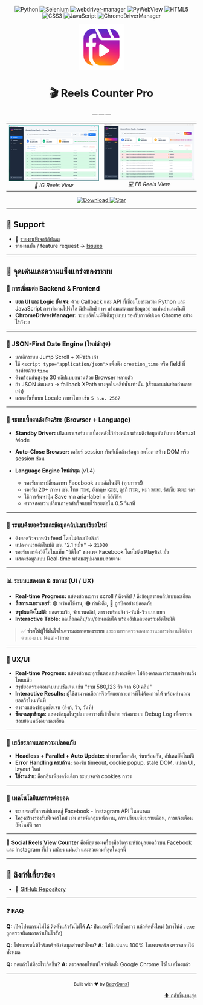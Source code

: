 <a name="top"></a>
<!-- Badges -->
<!-- Tech Stack Badges -->
<p align="center">
  <img src="https://img.shields.io/badge/Python-3.8%2B-3776AB?style=for-the-badge&logo=python&logoColor=white" alt="Python"/>
  <img src="https://img.shields.io/badge/Selenium-4.x-43B02A?style=for-the-badge&logo=selenium&logoColor=white" alt="Selenium"/>
  <img src="https://img.shields.io/badge/WebDriver–Manager-automated-blue?style=for-the-badge" alt="webdriver-manager"/>
  <img src="https://img.shields.io/badge/PyWebView-3.x-brightgreen?style=for-the-badge" alt="PyWebView"/>
  <img src="https://img.shields.io/badge/HTML5-E34F26?style=for-the-badge&logo=html5&logoColor=white" alt="HTML5"/>
  <img src="https://img.shields.io/badge/CSS3-1572B6?style=for-the-badge&logo=css3&logoColor=white" alt="CSS3"/>
  <img src="https://img.shields.io/badge/JavaScript-F7DF1E?style=for-the-badge&logo=javascript&logoColor=black" alt="JavaScript"/>
  <img src="https://img.shields.io/badge/ChromeDriverManager-chrome-blue?style=for-the-badge&logo=googlechrome&logoColor=white" alt="ChromeDriverManager"/>
</p>



<div align="center">

  <!-- Logo -->
  <img
    src="https://raw.githubusercontent.com/Babydunx1/reels-counter-update/main/Reels_Counter_Pro_LOGO_transparent.png"
    alt="Reels Counter Pro Logo"
    width="120" />

  <!-- Title -->
  <h1>🎬 Reels Counter Pro</h1>

  <!-- Divider -->
  **— — —**

  <!-- Screenshot comparison table -->
<table>
  <tr>
    <td align="center">
      <img
        src="https://raw.githubusercontent.com/Babydunx1/reels-counter-update/main/%E0%B9%82%E0%B8%9B%E0%B8%A3%E0%B9%81%E0%B8%81%E0%B8%A3%E0%B8%A13.png"
        alt="IG Reels Screenshot"
        width="280" /><br>
      <em>📱 IG Reels View</em>
    </td>
    <td align="center">
      <img
        src="https://raw.githubusercontent.com/Babydunx1/reels-counter-update/main/%E0%B9%82%E0%B8%9B%E0%B8%A3%E0%B9%81%E0%B8%81%E0%B8%A3%E0%B8%A14.png"
        alt="FB Reels Screenshot"
        width="280" /><br>
      <em>💻 FB Reels View</em>
    </td>
  </tr>
</table>


</div>

<p align="center">
  <a href="https://github.com/Babydunx1/reels-counter-update/releases">
    <img src="https://img.shields.io/badge/Download–Latest-blue?style=for-the-badge&logo=github" alt="Download"/>
  </a>
  <a href="https://github.com/Babydunx1/reels-counter-update/stargazers">
    <img src="https://img.shields.io/badge/⭐️–Star–on–GitHub-ff69b4?style=for-the-badge&logo=github" alt="Star"/>
  </a>
</p>


---

## 💬 Support
- 📝 [รายงานฟีเจอร์อัปเดต](https://github.com/Babydunx1/reels-counter-update/releases)
- รายงานบั๊ก / feature request → [Issues](https://github.com/Babydunx1/reels-counter-update/issues)  

---

## 🚀 จุดเด่นและความแข็งแกร่งของระบบ

### 🔗 การเชื่อมต่อ Backend & Frontend

* **แยก UI และ Logic ชัดเจน:** ด้วย Callback และ API ที่เชื่อมโยงระหว่าง Python และ JavaScript การทำงานโปร่งใส มีประสิทธิภาพ พร้อมแสดงผลข้อมูลอย่างแม่นยำและทันที
* **ChromeDriverManager:** ระบบอัตโนมัติเต็มรูปแบบ รองรับการอัปเดต Chrome อย่างไร้กังวล

---

### 🧠 JSON-First Date Engine (ใหม่ล่าสุด)

* ยกเลิกระบบ Jump Scroll + XPath เก่า
* ใช้ `<script type="application/json">` เพื่อดึง `creation_time` หรือ field ที่ลงท้ายด้วย `time`
* ดึงพร้อมกันสูงสุด 30 คลิปแบบขนานด้วย Browser หลายตัว
* ถ้า JSON ล้มเหลว → fallback XPath บางจุดในคลิปนั้นเท่านั้น (เร็วและแม่นยำกว่าหลายเท่า)
* แสดงวันที่แบบ Locale ภาษาไทย เช่น `5 ก.ค. 2567`

---

### 🔧 ระบบเบื้องหลังอัจฉริยะ (Browser + Language)

* **Standby Driver:** เปิดเบราเซอร์แบบเบื้องหลังไว้ล่วงหน้า พร้อมดึงข้อมูลทันทีแบบ Manual Mode
* **Auto-Close Browser:** เคลียร์ session ทันทีเมื่อล้างข้อมูล ลดโอกาสค้าง DOM หรือ session ซ้อน
* **Language Engine ใหม่ล่าสุด** (v1.4)

  * รองรับการเปลี่ยนภาษา Facebook แบบอัตโนมัติ (ทุกภาษา!)
  * รองรับ 20+ ภาษา เช่น ไทย 🇹🇭, อังกฤษ 🇬🇧, ตุรกี 🇹🇷, พม่า 🇲🇲, รัสเซีย 🇷🇺 ฯลฯ
  * ใช้การค้นหาปุ่ม Save จาก aria-label + คีย์เวิร์ด
  * ตรวจสอบว่าเปลี่ยนภาษาสำเร็จแบบไร้รอยต่อใน 0.5 วินาที

---

### 🧪 ระบบดึงยอดวิวและข้อมูลคลิปแบบเรียลไทม์

* ดึงยอดวิวจากหน้า feed โดยไม่ต้องเปิดลิงก์
* แปลงหน่วยอัตโนมัติ เช่น "2.1 หมื่น" → `21000`
* รองรับการดึงวิดีโอในแท็บ "วิดีโอ" ของเพจ Facebook โดยไม่ดึง Playlist มั่ว
* แสดงข้อมูลแบบ Real-time พร้อมสรุปผลแบบสวยงาม

---

### 📊 ระบบแสดงผล & สถานะ (UI / UX)

* **Real-time Progress:** แสดงสถานะการ scroll / ดึงคลิป / ดึงข้อมูลรายคลิปแบบละเอียด
* **สีสถานะเบราเซอร์:** 🟢 พร้อมใช้งาน, 🟠 กำลังดึง, 🔴 ถูกปิดอย่างปลอดภัย
* **สรุปผลอัตโนมัติ:** ยอดรวมวิว, จำนวนคลิป, ตารางพร้อมลิงก์-วันที่-วิว แบบแยก
* **Interactive Table:** กดเลือกคลิป/ลบ/ย้อนกลับได้ พร้อมอัปเดตยอดรวมอัตโนมัติ

> ✅ **ช่วยให้ผู้ใช้มั่นใจในความสะอาดของระบบ** และสามารถตรวจสอบสถานะการทำงานได้ด้วยตนเองแบบ Real-Time

---

### 🎨 UX/UI

* **Real-time Progress:** แสดงสถานะทุกขั้นตอนอย่างละเอียด ไม่ต้องคาดเดาว่าระบบทำงานถึงไหนแล้ว
* สรุปยอดรวมตอนจบแบบชัดเจน เช่น "รวม 580,123 วิว จาก 60 คลิป"
* **Interactive Results:** ผู้ใช้สามารถเลือกหรือคัดแยกรายการที่ไม่ต้องการได้ พร้อมคำนวณยอดวิวใหม่ทันที
* ตารางแสดงข้อมูลชัดเจน (ลิงก์, วิว, วันที่)
* **ชัดเจนทุกข้อมูล:** แสดงข้อมูลในรูปแบบตารางที่เข้าใจง่าย พร้อมระบบ Debug Log เพื่อตรวจสอบย้อนหลังอย่างละเอียด

---

### 🔐 เสถียรภาพและความปลอดภัย

* **Headless + Parallel + Auto Update:** ทำงานเบื้องหลัง, รันพร้อมกัน, อัปเดตอัตโนมัติ
* **Error Handling ครบถ้วน:** รองรับ timeout, cookie popup, stale DOM, แปลก UI, layout ใหม่
* **ใช้งานง่าย:** ล็อกอินเพียงครั้งเดียว ระบบจดจำ cookies ถาวร

---

### 🧩 เทคโนโลยีและการต่อยอด

* ระบบรองรับการอัปเกรดสู่ Facebook - Instagram API ในอนาคต
* โครงสร้างรองรับฟีเจอร์ใหม่ เช่น การจัดกลุ่มพนักงาน, การเปรียบเทียบรายเดือน, การแจ้งเตือนอัตโนมัติ ฯลฯ

---

🚩 **Social Reels View Counter** คือที่สุดของเครื่องมือวิเคราะห์ข้อมูลยอดวิวบน Facebook และ Instagram ที่เร็ว เสถียร แม่นยำ และสวยงามที่สุดในยุคนี้

---

## 🔗 ลิงก์ที่เกี่ยวข้อง

* 🔧 [GitHub Repository](https://github.com/Babydunx1/reels-counter-update)

---

### ❓ FAQ

**Q:** เปิดโปรแกรมไม่ได้ ติดตั้งแล้วรันไม่ได้
**A:** ปิดแอนตี้ไวรัสชั่วคราว แล้วติดตั้งใหม่ (บางไฟล์ `.exe` ถูกตรวจผิดพลาดว่าเป็นไวรัส)

**Q:** โปรแกรมนี้มีไวรัสหรือดึงข้อมูลส่วนตัวไหม?
**A:** ไม่มีแน่นอน 100% โอเพนซอร์ส ตรวจสอบได้ทั้งหมด

**Q:** กดแล้วไม่มีอะไรเกิดขึ้น?
**A:** ตรวจสอบให้แน่ใจว่าติดตั้ง Google Chrome ไว้ในเครื่องแล้ว

---

<p align="center">
  <sub>Built with ❤️ by <a href="https://github.com/Babydunx1">BabyDunx1</a></sub>
</p>

<p align="right">
  <a href="#top">⬆️ กลับขึ้นบนสุด</a>
</p>





